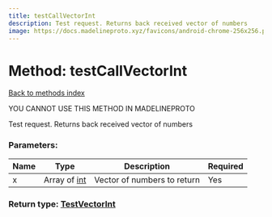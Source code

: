 ```yaml
---
title: testCallVectorInt
description: Test request. Returns back received vector of numbers
image: https://docs.madelineproto.xyz/favicons/android-chrome-256x256.png
---
```

# Method: testCallVectorInt  
[Back to methods index](index.md)


YOU CANNOT USE THIS METHOD IN MADELINEPROTO


Test request. Returns back received vector of numbers

### Parameters:

| Name     |    Type       | Description | Required |
|----------|---------------|-------------|----------|
|x|Array of [int](../types/int.md) | Vector of numbers to return | Yes|


### Return type: [TestVectorInt](../types/TestVectorInt.md)

